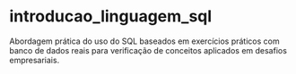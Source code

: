 # introducao_linguagem_sql
Abordagem prática do uso do SQL baseados em exercícios práticos com banco de dados reais para verificação de conceitos aplicados em desafios empresariais.
